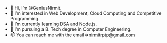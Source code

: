 - 👋 Hi, I’m @GeniusNirmit.
- 👀 I’m interested in Web Development, Cloud Computing and Competitive Programming.
- 🌱 I’m currently learning DSA and Node.js.
- 💞️ I’m pursuing a B. Tech degree in Computer Engineering.
- 📫 You can reach me with the email=>nirmitrptp@gmail.com

<!---
GeniusNirmit/Nirmit Pandya is a ✨ special ✨ repository because its `README.md` (this file) appears on your GitHub profile.
You can click the Preview link to take a look at your changes.
--->
